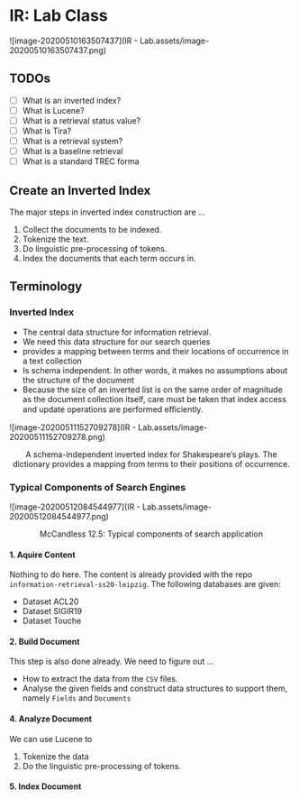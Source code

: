 # IR: Lab Class

![image-20200510163507437](IR - Lab.assets/image-20200510163507437.png)

## TODOs

- [ ] What is an inverted index?
- [ ] What is Lucene?
- [ ] What is a retrieval status value?
- [ ] What is Tira?
- [ ] What is a retrieval system?
- [ ] What is a baseline retrieval
- [ ] What is a standard TREC forma

## Create an Inverted Index

The major steps in inverted index construction are ...
1. Collect the documents to be indexed.
2. Tokenize the text.
3. Do linguistic pre-processing of tokens.
4. Index the documents that each term occurs in.

## Terminology

### Inverted Index

- The central data structure for information retrieval.
- We need this data structure for our search queries
- provides a mapping between terms and their locations of occurrence in a text collection
- Is schema independent. In other words, it makes no assumptions about the structure of the document
- Because the size of an inverted list is on the same order of magnitude as the document collection itself, care must be taken that index access and update operations are performed eﬃciently.

![image-20200511152709278](IR - Lab.assets/image-20200511152709278.png)

<div style="text-align:center">A schema-independent inverted index for Shakespeare’s plays. The dictionary provides a mapping from terms to their positions of occurrence.</div>

### Typical Components of Search Engines

![image-20200512084544977](IR - Lab.assets/image-20200512084544977.png)

<div style="text-align:center">McCandless 12.5: Typical components of search application</div>

#### 1. Aquire Content

Nothing to do here. The content is already provided with the repo `information-retrieval-ss20-leipzig`. The following databases are given:

- Dataset ACL20
- Dataset SIGIR19
- Dataset Touche

#### 2. Build Document

This step is also done already. We need to figure out ...

- How to extract the data from the `CSV` files.
- Analyse the given fields and construct data structures to support them, namely `Fields` and `Documents`

#### 4. Analyze Document

We can use Lucene to 

1. Tokenize the data
2. Do the linguistic pre-processing of tokens.

#### 5. Index Document



